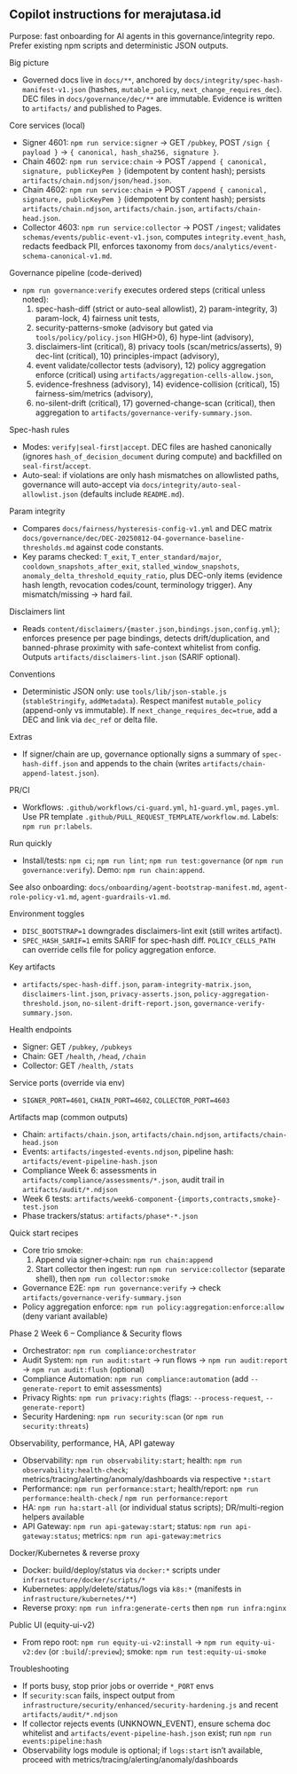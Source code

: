 ## Copilot instructions for merajutasa.id

Purpose: fast onboarding for AI agents in this governance/integrity repo. Prefer existing npm scripts and deterministic JSON outputs.

Big picture
- Governed docs live in `docs/**`, anchored by `docs/integrity/spec-hash-manifest-v1.json` (hashes, `mutable_policy`, `next_change_requires_dec`). DEC files in `docs/governance/dec/**` are immutable. Evidence is written to `artifacts/` and published to Pages.

Core services (local)
- Signer 4601: `npm run service:signer` → GET `/pubkey`, POST `/sign { payload }` → `{ canonical, hash_sha256, signature }`.
- Chain 4602: `npm run service:chain` → POST `/append { canonical, signature, publicKeyPem }` (idempotent by content hash); persists `artifacts/chain.ndjson/json/head.json`.
- Chain 4602: `npm run service:chain` → POST `/append { canonical, signature, publicKeyPem }` (idempotent by content hash); persists `artifacts/chain.ndjson`, `artifacts/chain.json`, `artifacts/chain-head.json`.
- Collector 4603: `npm run service:collector` → POST `/ingest`; validates `schemas/events/public-event-v1.json`, computes `integrity.event_hash`, redacts feedback PII, enforces taxonomy from `docs/analytics/event-schema-canonical-v1.md`.

Governance pipeline (code-derived)
- `npm run governance:verify` executes ordered steps (critical unless noted):
	1) spec-hash-diff (strict or auto-seal allowlist), 2) param-integrity, 3) param-lock, 4) fairness unit tests,
	5) security-patterns-smoke (advisory but gated via `tools/policy/policy.json` HIGH>0), 6) hype-lint (advisory),
	7) disclaimers-lint (critical), 8) privacy tools (scan/metrics/asserts), 9) dec-lint (critical), 10) principles-impact (advisory),
	11) event validate/collector tests (advisory), 12) policy aggregation enforce (critical) using `artifacts/aggregation-cells-allow.json`,
	13) evidence-freshness (advisory), 14) evidence-collision (critical), 15) fairness-sim/metrics (advisory),
	16) no-silent-drift (critical), 17) governed-change-scan (critical), then aggregation to `artifacts/governance-verify-summary.json`.

Spec-hash rules
- Modes: `verify|seal-first|accept`. DEC files are hashed canonically (ignores `hash_of_decision_document` during compute) and backfilled on `seal-first`/`accept`.
- Auto-seal: if violations are only hash mismatches on allowlisted paths, governance will auto-accept via `docs/integrity/auto-seal-allowlist.json` (defaults include `README.md`).

Param integrity
- Compares `docs/fairness/hysteresis-config-v1.yml` and DEC matrix `docs/governance/dec/DEC-20250812-04-governance-baseline-thresholds.md` against code constants.
- Key params checked: `T_exit`, `T_enter_standard/major`, `cooldown_snapshots_after_exit`, `stalled_window_snapshots`, `anomaly_delta_threshold_equity_ratio`, plus DEC-only items (evidence hash length, revocation codes/count, terminology trigger). Any mismatch/missing → hard fail.

Disclaimers lint
- Reads `content/disclaimers/{master.json,bindings.json,config.yml}`; enforces presence per page bindings, detects drift/duplication, and banned-phrase proximity with safe-context whitelist from config. Outputs `artifacts/disclaimers-lint.json` (SARIF optional).

Conventions
- Deterministic JSON only: use `tools/lib/json-stable.js` (`stableStringify`, `addMetadata`). Respect manifest `mutable_policy` (append-only vs immutable). If `next_change_requires_dec=true`, add a DEC and link via `dec_ref` or delta file.

Extras
- If signer/chain are up, governance optionally signs a summary of `spec-hash-diff.json` and appends to the chain (writes `artifacts/chain-append-latest.json`).

PR/CI
- Workflows: `.github/workflows/ci-guard.yml`, `h1-guard.yml`, `pages.yml`. Use PR template `.github/PULL_REQUEST_TEMPLATE/workflow.md`. Labels: `npm run pr:labels`.

Run quickly
- Install/tests: `npm ci`; `npm run lint`; `npm run test:governance` (or `npm run governance:verify`). Demo: `npm run chain:append`.

See also onboarding: `docs/onboarding/agent-bootstrap-manifest.md`, `agent-role-policy-v1.md`, `agent-guardrails-v1.md`.

Environment toggles
- `DISC_BOOTSTRAP=1` downgrades disclaimers-lint exit (still writes artifact).
- `SPEC_HASH_SARIF=1` emits SARIF for spec-hash diff. `POLICY_CELLS_PATH` can override cells file for policy aggregation enforce.

Key artifacts
- `artifacts/spec-hash-diff.json`, `param-integrity-matrix.json`, `disclaimers-lint.json`, `privacy-asserts.json`, `policy-aggregation-threshold.json`, `no-silent-drift-report.json`, `governance-verify-summary.json`.

Health endpoints
- Signer: GET `/pubkey`, `/pubkeys`
- Chain: GET `/health`, `/head`, `/chain`
- Collector: GET `/health`, `/stats`

Service ports (override via env)
- `SIGNER_PORT=4601`, `CHAIN_PORT=4602`, `COLLECTOR_PORT=4603`

Artifacts map (common outputs)
- Chain: `artifacts/chain.json`, `artifacts/chain.ndjson`, `artifacts/chain-head.json`
- Events: `artifacts/ingested-events.ndjson`, pipeline hash: `artifacts/event-pipeline-hash.json`
- Compliance Week 6: assessments in `artifacts/compliance/assessments/*.json`, audit trail in `artifacts/audit/*.ndjson`
- Week 6 tests: `artifacts/week6-component-{imports,contracts,smoke}-test.json`
- Phase trackers/status: `artifacts/phase*-*.json`

Quick start recipes
- Core trio smoke:
	1) Append via signer→chain: `npm run chain:append`
	2) Start collector then ingest: run `npm run service:collector` (separate shell), then `npm run collector:smoke`
- Governance E2E: `npm run governance:verify` → check `artifacts/governance-verify-summary.json`
- Policy aggregation enforce: `npm run policy:aggregation:enforce:allow` (deny variant available)

Phase 2 Week 6 – Compliance & Security flows
- Orchestrator: `npm run compliance:orchestrator`
- Audit System: `npm run audit:start` → run flows → `npm run audit:report` → `npm run audit:flush` (optional)
- Compliance Automation: `npm run compliance:automation` (add `--generate-report` to emit assessments)
- Privacy Rights: `npm run privacy:rights` (flags: `--process-request`, `--generate-report`)
- Security Hardening: `npm run security:scan` (or `npm run security:threats`)

Observability, performance, HA, API gateway
- Observability: `npm run observability:start`; health: `npm run observability:health-check`; metrics/tracing/alerting/anomaly/dashboards via respective `*:start`
- Performance: `npm run performance:start`; health/report: `npm run performance:health-check` / `npm run performance:report`
- HA: `npm run ha:start-all` (or individual status scripts); DR/multi-region helpers available
- API Gateway: `npm run api-gateway:start`; status: `npm run api-gateway:status`; metrics: `npm run api-gateway:metrics`

Docker/Kubernetes & reverse proxy
- Docker: build/deploy/status via `docker:*` scripts under `infrastructure/docker/scripts/*`
- Kubernetes: apply/delete/status/logs via `k8s:*` (manifests in `infrastructure/kubernetes/**`)
- Reverse proxy: `npm run infra:generate-certs` then `npm run infra:nginx`

Public UI (equity-ui-v2)
- From repo root: `npm run equity-ui-v2:install` → `npm run equity-ui-v2:dev` (or `:build`/`:preview`); smoke: `npm run test:equity-ui-smoke`

Troubleshooting
- If ports busy, stop prior jobs or override `*_PORT` envs
- If `security:scan` fails, inspect output from `infrastructure/security/enhanced/security-hardening.js` and recent `artifacts/audit/*.ndjson`
- If collector rejects events (UNKNOWN_EVENT), ensure schema doc whitelist and `artifacts/event-pipeline-hash.json` exist; run `npm run events:pipeline:hash`
- Observability logs module is optional; if `logs:start` isn’t available, proceed with metrics/tracing/alerting/anomaly/dashboards
